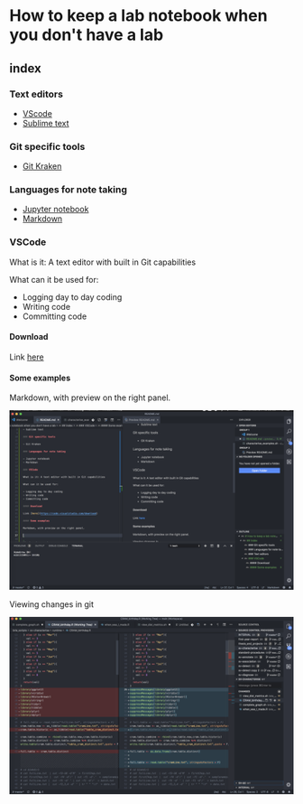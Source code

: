 # How to keep a lab notebook when you don't have a lab

## index

### Text editors

- [VScode](###VScode)
- [Sublime text](###Sublime_text)

### Git specific tools

- [Git Kraken](###Git_Kraken)

### Languages for note taking

- [Jupyter notebook](###Jupyter_notebook)
- [Markdown](###Markdown)

### VSCode

What is it: A text editor with built in Git capabilities

What can it be used for:

- Logging day to day coding
- Writing code
- Committing code

#### Download

Link [here](https://code.visualstudio.com/download)

#### Some examples

Markdown, with preview on the right panel.

![md](figs/md_view.png)

Viewing changes in git

![git](figs/changes.png)
